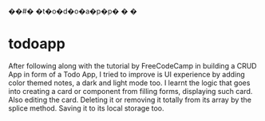 ��#� �t�o�d�o�a�p�p�
�
�
# todoapp

After following along with the tutorial by FreeCodeCamp in building a CRUD App in form of a Todo App, I tried to improve is UI experience by adding color themed notes, a dark and light mode too.
I learnt the logic that goes into creating a card or component from filling forms, displaying such card. Also editing the card. Deleting it or removing it totally from its array by the splice method. 
Saving it to its local storage too.
